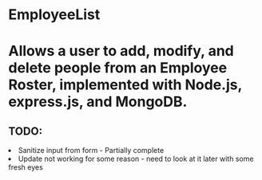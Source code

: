 # EmployeeList
<h1>Allows a user to add, modify, and delete people from an Employee Roster, implemented with Node.js, express.js, and MongoDB.</h1>
<h2>TODO:</h2
<ul>
<li>Sanitize input from form - Partially complete</li>
<li>Update not working for some reason - need to look at it later with some fresh eyes</li></ul> 


